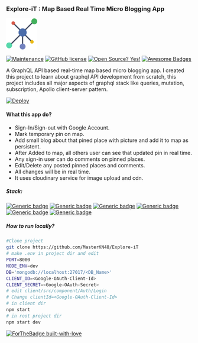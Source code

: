 ### Explore-iT : Map Based Real Time Micro Blogging App

<img src="./assets/app.png" height='84'>

[![Maintenance](https://img.shields.io/badge/Maintained%3F-no-red.svg)]() [![GitHub license](https://img.shields.io/github/license/Naereen/StrapDown.js.svg)]() [![Open Source? Yes!](https://badgen.net/badge/Open%20Source%20%3F/Yes%21/blue?icon=github)]() [![Awesome Badges](https://img.shields.io/badge/badges-awesome-green.svg)]()

A GraphQL API based real-time map based micro blogging app. I created this project to learn about graphql API development from scratch, this project includes all major aspects of graphql stack like queries, mutation, subscription, Apollo client-server pattern.

[![Deploy](https://www.herokucdn.com/deploy/button.svg)](https://heroku.com/deploy)

#### What this app do?

- Sign-In/Sign-out with Google Account.
- Mark temporary pin on map.
- Add small blog about that pined place with picture and add it to map as persistent.
- After Added to map, all others user can see that updated pin in real time.
- Any sign-in user can do comments on pinned places.
- Edit/Delete any posted pinned places and comments.
- All changes will be in real time.
- It uses cloudinary service for image upload and cdn.

##### Stack:

[![Generic badge](https://img.shields.io/badge/Node.js->=14-<COLOR>.svg)]() [![Generic badge](https://img.shields.io/badge/GraphQL-red.svg)]() [![Generic badge](https://img.shields.io/badge/React.js->=16-blue.svg)]() [![Generic badge](https://img.shields.io/badge/MongoDB->=4-lime.svg)]() [![Generic badge](https://img.shields.io/badge/Apollo_Server->=2-pink.svg)]() [![Generic badge](https://img.shields.io/badge/Apollo_Client->=3-yellow.svg)]()

##### How to run locally?

```bash
#Clone project
git clone https://github.com/MasterKN48/Explore-iT
# make .env in project dir and edit
PORT=8000
NODE_ENV=dev
DB='mongodb://localhost:27017/<DB_Name>'
CLIENT_ID=<Google-OAuth-Client-Id>
CLIENT_SECRET=<Google-OAuth-Secret>
# edit client/src/component/Auth/Login
# Change clientId=<Google-OAuth-Client-Id>
# in client dir
npm start
# in root project dir
npm start dev

```

[![ForTheBadge built-with-love](http://ForTheBadge.com/images/badges/built-with-love.svg)]()

